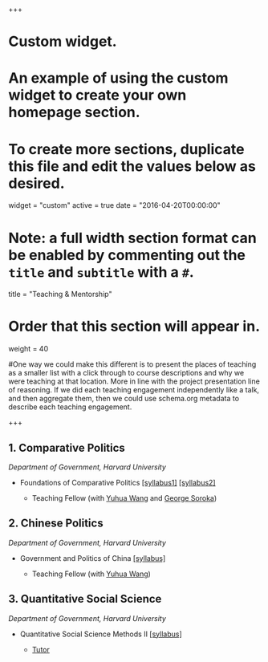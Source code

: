 +++
# Custom widget.
# An example of using the custom widget to create your own homepage section.
# To create more sections, duplicate this file and edit the values below as desired.
widget = "custom"
active = true
date = "2016-04-20T00:00:00"

# Note: a full width section format can be enabled by commenting out the `title` and `subtitle` with a `#`.
title = "Teaching & Mentorship"


# Order that this section will appear in.
weight = 40

#One way we could make this different is to present the places of teaching as a smaller list with a click through to course descriptions and why we were teaching at that location. More in line with the project presentation line of reasoning. If we did each teaching engagement independently like a talk, and then aggregate them, then we could use schema.org metadata to describe each teaching engagement.

+++
<h2>1. Comparative Politics</h2>

_Department of Government, Harvard University_

<ul>
  <li>Foundations of Comparative Politics <a href="/files/ps5.pdf">[syllabus1]</a> <a href="/files/ps5.pdf">[syllabus2]</a> </li>
    <ul>
      <li>Teaching Fellow (with <a href="https://scholar.harvard.edu/yuhuawang/home">Yuhua Wang</a> and <a href="https://www.gov.harvard.edu/directory/george-soroka/">George Soroka</a>)  </li>
    </ul>
  </li>
    
</ul>


<h2>2. Chinese Politics</h2>

_Department of Government, Harvard University_

<ul>
  <li>Government and Politics of China <a href="/files/ps3.pdf">[syllabus]</a></li>
    <ul>
      <li>Teaching Fellow (with <a href="https://scholar.harvard.edu/yuhuawang/home">Yuhua Wang</a>) </li>
<!-- <li> Course evaluation: <a href="/files/eval3.pdf">Section 1</a>  <a href="/files/eval4.pdf"> 2</a></li> --> 
    </ul>
  </li>
</ul>


<h2>3. Quantitative Social Science</h2>

_Department of Government, Harvard University_

<ul>
  <li>Quantitative Social Science Methods II <a href="/files/ps3.pdf">[syllabus]</li>
    <ul>
      <li>Tutor</li>
    </ul>
  </li>
</ul>
